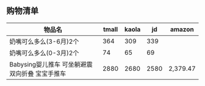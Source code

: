 ## 购物清单
| 物品名 | tmall | kaola | jd | amazon |
| --- | --- | --- | --- | --- |
| 奶嘴可么多么(3-6月)2个 | 364 | 309 | 339 |
| 奶嘴可么多么(0-3月)2个 | 74 | 65 | 69 |
| Babysing婴儿推车 可坐躺避震 双向折叠 宝宝手推车 | 2880 | 2680 | 2580 | 2,379.47 |
